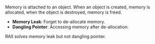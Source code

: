 Memory is attached to an object. When an object is created, memory is allocated, when the object is destroyed, memory is freed.

- **Memory Leak**: Forget to de-allocate memory.
- **Dangling Pointer**: Accessing memory after de-allocation.

RAII solves memory leak but not dangling pointer.
